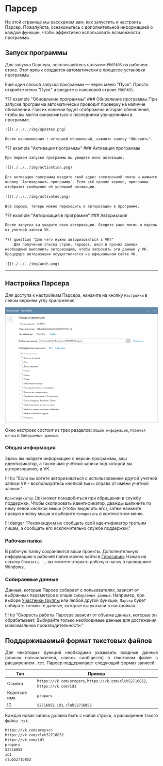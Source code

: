 # Парсер

На этой странице мы расскажем вам, как запустить и настроить Парсер. Пожалуйста, ознакомьтесь с дополнительной информацией о каждой функции, чтобы эффективно использовать возможности программы.

## Запуск программы

Для запуска Парсера, воспользуйтесь ярлыком `PROPARS` на рабочем столе. Этот ярлык создается автоматически в процессе установки программы.

Еще один способ запуска программы — через меню "Пуск". Просто откройте меню "Пуск" и введите в поисковой строке `PROPARS`.

??? example "Обновление программы"
    ### Обновление программы
    При запуске программа автоматически проводит проверку на наличие обновлений. При их наличии будет отображена история обновлений, чтобы вы могли ознакомиться c последними улучшениями в программе.

    ![](./../../img/updates.png)

    После ознакомления с историей обновлений, нажмите кнопку "Обновить".


??? example "Активация программы"
    ### Активация программы

    При первом запуске программы вы увидите окно активации. 

    ![](./../../img/activation.png)

    Для активации программы введите свой адрес электронной почты и нажмите кнопку `Активировать программу`. Если всё прошло хорошо, программа отобразит сообщение об успешной активации.

    ![](./../../img/activated.png)

    Всё хорошо, теперь можно переходить к авторизации в программе.

??? example "Авторизация в программе"
    ### Авторизация

    После запуска вы увидите окно авторизации. Введите ваши логин и пароль от учетной записи VK. 

    ??? question "Для чего нужно авторизоваться в VK?"
        Для получения списка стран, городов, школ и прочих данных необходимо выполнить авторизацию, чтобы запросить эти данные у VK. Процедура авторизации осуществляется на официальном сайте VK.

    ![](./../../img/auth.png)

---

<div id="settings"/>

## Настройка Парсера

Для доступа к настройкам Парсера, нажмите на кнопку `Настройки` в левом верхнем углу приложения. 

![](../../img/parser/settings.png)

Окно настроек состоит из трех разделов: `Общая информация`, `Рабочая папка` и `Собираемые данные`.


### Общая информация

Здесь вы найдете информацию о версии программы, ваш идентификатор, а также имя учётной записи под которой вы авторизовались в VK.

!!! tip "Если вы хотите авторизоваться с использованием другой учетной записи VK - воспользуйтесь кнопкой `Выйти` справа от имени учетной записи."

`Идентификатор` (`ID`) может понадобиться при обращении в службу поддержки. Чтобы скопировать идентификатор, дважды щелкните по нему левой кнопкой мыши (чтобы выделить его), затем нажмите правую кнопку мыши и выберите `Копировать` в контекстном меню.

!!! danger "Рекомендуем не сообщать свой идентификатор третьим лицам, а сообщать его исключительно службе поддержки."

### Рабочая папка

В рабочую папку сохраняются ваши проекты. Дополнительную информацию о рабочей папке можно найти в [Глоссарии](./../index.md#termins). Нажав на ссылку `Показать...`, вы можете открыть рабочую папку в проводнике Windows.

<div id="user-fields"/>

### Собираемые данные

Данные, которые Парсер собирает о пользователях, зависят от выбранных параметров в опции `Собираемые данные`. Например, при выборе [Участники группы](./group-members.md) или любой другой функции, `Парсер` будет собирать только те данные, которые вы указали в настройках.

!!! tip "Скорость работы Парсера зависит от объема данных, которые он обрабатывает. Выбирайте только необходимые данные для достижения максимальной производительности."


<div id="txt-format"/>

## Поддерживаемый формат текстовых файлов

<div style="text-align: justify">
  <p>
    Для некоторых функций необходимо указывать входные данные (список пользователей, список сообществ) в текстовом файле с расширением <code>.txt</code>. Парсер поддерживает следующий формат записей:
  </p>
</div>

| Тип | Пример |
|  --- | --- |
| Ссылка| `https://vk.com/propars`, `https://vk.com/club52716852`, `https://vk.com/id1`|
| Короткое имя | `propars` |
| ID | `52716852`, `id1`, `club52716852` |

Каждая новая запись должна быть с новой строки, а расширение такого файла <code>.txt</code>.

```title="Пример содержимого файла"
https://vk.com/propars
https://vk.com/club52716852
https://vk.com/id1
propars
52716852
id1
club52716852
```